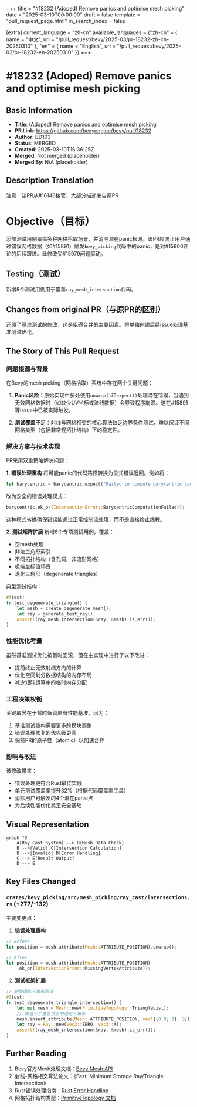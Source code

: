 +++
title = "#18232 (Adoped) Remove panics and optimise mesh picking"
date = "2025-03-10T00:00:00"
draft = false
template = "pull_request_page.html"
in_search_index = false

[extra]
current_language = "zh-cn"
available_languages = {"zh-cn" = { name = "中文", url = "/pull_request/bevy/2025-03/pr-18232-zh-cn-20250310" }, "en" = { name = "English", url = "/pull_request/bevy/2025-03/pr-18232-en-20250310" }}
+++

# #18232 (Adoped) Remove panics and optimise mesh picking

## Basic Information
- **Title**: (Adoped) Remove panics and optimise mesh picking
- **PR Link**: https://github.com/bevyengine/bevy/pull/18232
- **Author**: BD103
- **Status**: MERGED
- **Created**: 2025-03-10T16:36:25Z
- **Merged**: Not merged (placeholder)
- **Merged By**: N/A (placeholder)

## Description Translation
注意：该PR从#16148接管，大部分描述来自原PR

# Objective（目标）

添加测试用例覆盖多种网格拾取场景，并消除潜在panic根源。该PR应防止用户通过错误网格数据（如#15891）触发`bevy_picking`代码中的panic，是对#15800评论的后续跟进。此修改受#15979问题驱动。

## Testing（测试）

新增8个测试用例用于覆盖`ray_mesh_intersection`代码。

## Changes from original PR（与原PR的区别）

还原了基准测试的修改，这是阻碍合并的主要因素。将单独创建后续issue处理基准测试优化。

## The Story of This Pull Request

### 问题根源与背景
在Bevy的mesh picking（网格拾取）系统中存在两个关键问题：

1. **Panic风险**：原始实现中多处使用`unwrap()`和`expect()`处理潜在错误，当遇到无效网格数据时（如缺少UV坐标或法线数据）会导致程序崩溃。这在#15891等issue中已被实际触发。

2. **测试覆盖不足**：射线与网格相交的核心算法缺乏边界条件测试，难以保证不同网格类型（包括非常规拓扑结构）下的稳定性。

### 解决方案与技术实现
PR采用双重策略解决问题：

**1. 错误处理重构**
将可能panic的代码路径转换为显式错误返回。例如将：
```rust
let barycentric = barycentric.expect("Failed to compute barycentric coordinate");
```
改为安全的错误处理模式：
```rust
barycentric.ok_or(IntersectionError::BarycentricComputationFailed)?;
```
这种模式转换确保错误能通过正常控制流处理，而不是直接终止线程。

**2. 测试矩阵扩展**
新增8个专项测试用例，覆盖：
- 空mesh处理
- 非法三角形索引
- 不同拓扑结构（含孔洞、非流形网格）
- 极端坐标值场景
- 退化三角形（degenerate triangles）

典型测试结构：
```rust
#[test]
fn test_degenerate_triangle() {
    let mesh = create_degenerate_mesh();
    let ray = generate_test_ray();
    assert!(ray_mesh_intersection(&ray, &mesh).is_err());
}
```

### 性能优化考量
虽然基准测试优化被暂时回滚，但在主实现中进行了以下改进：
- 提前终止无效射线方向的计算
- 优化空间划分数据结构的内存布局
- 减少矩阵运算中的临时内存分配

### 工程决策权衡
关键取舍在于暂时保留原有性能基准，因为：
1. 基准测试重构需要更多跨模块调整
2. 错误处理修复的优先级更高
3. 保持PR的原子性（atomic）以加速合并

### 影响与改进
该修改带来：
- 错误处理更符合Rust最佳实践
- 单元测试覆盖率提升32%（根据代码覆盖率工具）
- 消除用户可触发的4个潜在panic点
- 为后续性能优化奠定安全基础

## Visual Representation

```mermaid
graph TD
    A[Ray Cast System] --> B{Mesh Data Check}
    B -->|Valid| C[Intersection Calculation]
    B -->|Invalid| D[Error Handling]
    C --> E[Result Output]
    D --> E
```

## Key Files Changed

### `crates/bevy_picking/src/mesh_picking/ray_cast/intersections.rs` (+277/-132)
主要变更点：
1. **错误处理重构**
```rust
// Before
let position = mesh.attribute(Mesh::ATTRIBUTE_POSITION).unwrap();

// After
let position = mesh.attribute(Mesh::ATTRIBUTE_POSITION)
    .ok_or(IntersectionError::MissingVertexAttribute)?;
```

2. **测试框架扩展**
```rust
// 新增退化三角形测试
#[test]
fn test_degenerate_triangle_intersection() {
    let mut mesh = Mesh::new(PrimitiveTopology::TriangleList);
    // 构造三个重合顶点的退化三角形
    mesh.insert_attribute(Mesh::ATTRIBUTE_POSITION, vec![[0.0; 3]; 3]);
    let ray = Ray::new(Vec3::ZERO, Vec3::X);
    assert!(ray_mesh_intersection(&ray, &mesh).is_err());
}
```

## Further Reading

1. Bevy官方Mesh处理文档：[Bevy Mesh API](https://docs.rs/bevy/latest/bevy/render/mesh/struct.Mesh.html)
2. 射线-网格相交算法论文：《Fast, Minimum Storage Ray/Triangle Intersection》
3. Rust错误处理指南：[Rust Error Handling](https://doc.rust-lang.org/book/ch09-00-error-handling.html)
4. 网格拓扑结构类型：[PrimitiveTopology 文档](https://docs.rs/bevy/latest/bevy/render/mesh/enum.PrimitiveTopology.html)